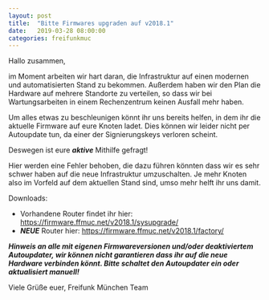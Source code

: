 ```yaml
---
layout: post
title:  "Bitte Firmwares upgraden auf v2018.1"
date:   2019-03-28 08:00:00
categories: freifunkmuc
---
```

Hallo zusammen,

im Moment arbeiten wir hart daran, die Infrastruktur auf einen modernen und automatisierten Stand zu bekommen. Außerdem haben wir den Plan die Hardware auf mehrere Standorte zu verteilen, so dass wir bei Wartungsarbeiten in einem Rechenzentrum keinen Ausfall mehr haben. 

Um alles etwas zu beschleunigen könnt ihr uns bereits helfen, in dem ihr die aktuelle Firmware auf eure Knoten ladet. Dies können wir leider nicht per Autoupdate tun, da einer der Signierungskeys verloren scheint. 

Deswegen ist eure ***_aktive_*** Mithilfe gefragt!

Hier werden eine Fehler behoben, die dazu führen könnten dass wir es sehr schwer haben auf die neue Infrastruktur umzuschalten. Je mehr Knoten also im Vorfeld auf dem aktuellen Stand sind, umso mehr helft ihr uns damit.

Downloads:
- Vorhandene Router findet ihr hier:  https://firmware.ffmuc.net/v2018.1/sysupgrade/
- ***NEUE*** Router hier: https://firmware.ffmuc.net/v2018.1/factory/

***Hinweis an alle mit eigenen Firmwareversionen und/oder deaktiviertem Autoupdater, wir können nicht garantieren dass ihr auf die neue Hardware verbinden könnt. Bitte schaltet den Autoupdater ein oder aktualisiert manuell!***

Viele Grüße euer,
Freifunk München Team
